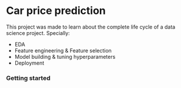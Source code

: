 # Car price prediction
This project was made to learn about the complete life cycle of a data science project. Specially:
- EDA
- Feature engineering & Feature selection
- Model building & tuning hyperparameters
- Deployment

### Getting started

